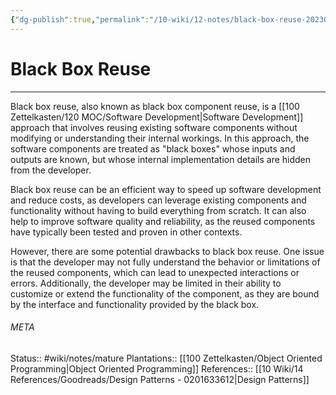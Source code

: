 ```yaml
---
{"dg-publish":true,"permalink":"/10-wiki/12-notes/black-box-reuse-20230215072008/"}
---
```


# Black Box Reuse
---
Black box reuse, also known as black box component reuse, is a [[100 Zettelkasten/120 MOC/Software Development\|Software Development]] approach that involves reusing existing software components without modifying or understanding their internal workings. In this approach, the software components are treated as "black boxes" whose inputs and outputs are known, but whose internal implementation details are hidden from the developer.

Black box reuse can be an efficient way to speed up software development and reduce costs, as developers can leverage existing components and functionality without having to build everything from scratch. It can also help to improve software quality and reliability, as the reused components have typically been tested and proven in other contexts.

However, there are some potential drawbacks to black box reuse. One issue is that the developer may not fully understand the behavior or limitations of the reused components, which can lead to unexpected interactions or errors. Additionally, the developer may be limited in their ability to customize or extend the functionality of the component, as they are bound by the interface and functionality provided by the black box.



###### META
Status:: #wiki/notes/mature 
Plantations:: [[100 Zettelkasten/Object Oriented Programming\|Object Oriented Programming]]
References:: [[10 Wiki/14 References/Goodreads/Design Patterns - 0201633612\|Design Patterns]]
